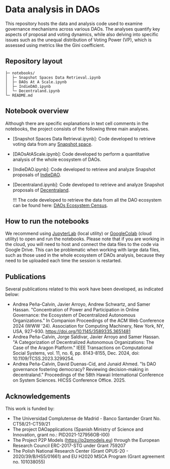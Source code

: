 # Data analysis in DAOs
This repository hosts the data and analysis code used to examine governance mechanisms across various DAOs. The analyses quantify key aspects of proposal and voting dynamics, while also delving into specific issues such as the unequal distribution of Voting Power (VP), which is assessed using metrics like the Gini coefficient.

## Repository layout
```text
├─ notebooks/
│  ├─ Snapshot Spaces Data Retrieval.ipynb 
│  ├─ DAOs At A Scale.ipynb 
│  ├─ IndieDAO.ipynb
│  └─ Decentraland.ipynb
└─ README.md
```

## Notebook overview
Although there are specific explanations in text cell comments in the notebooks, the project consists of the following three main analyses.
- [Snapshot Spaces Data Retrieval.ipynb]: Code developed to retrieve voting data from any [Snapshot space](https://snapshot.org/#/explore).
- [DAOsAtAScale.ipynb]: Code developed to perform a quantitative analysis of the whole ecosystem of DAOs.
- [IndieDAO.ipynb]: Code developed to retrieve and analyze Snapshot proposals of [IndieDAO](https://www.indie.win/).
- [Decentraland.ipynb]: Code developed to retrieve and analyze Snapshot proposals of [Decentraland](https://decentraland.org/).

  !!! The code developed to retrieve the data from all the DAO ecosystem can be found here: [DAOs Ecosystem Census](https://github.com/Grasia/dao-ecosystem-census).

## How to run the notebooks
We recommend using [JupyterLab](https://jupyter.org/) (local utility) or [GoogleColab](https://colab.google/) (cloud utility) to open and run the notebooks. Please note that if you are working in the cloud, you will need to host and connect the data files to the code via Google Drive. This can be problematic when working with large data files, such as those used in the whole ecosystem of DAOs analysis, because they need to be uploaded each time the session is restarted.

## Publications
Several publications related to this work have been developed, as indicated below:
- Andrea Peña-Calvin, Javier Arroyo, Andrew Schwartz, and Samer Hassan. "Concentration of Power and Participation in Online Governance: the Ecosystem of Decentralized Autonomous Organizations." In Companion Proceedings of the ACM Web Conference 2024 (WWW '24). Association for Computing Machinery, New York, NY, USA, 927–930. https://doi.org/10.1145/3589335.3651481
- Andrea Peña-Calvin, Jorge Saldivar, Javier Arroyo and Samer Hassan. "A Categorization of Decentralized Autonomous Organizations: The Case of the Aragon Platform." IEEE Transactions on Computational Social Systems, vol. 11, no. 6, pp. 8143-8155, Dec. 2024, doi: 10.1109/TCSS.2023.3299254.
- Andrea Peña-Calvin, David Duenas-Cid, and Junaid Ahmed. "Is DAO governance fostering democracy? Reviewing decision-making in decentraland." Proceedings of the 58th Hawaii International Conference on System Sciences. HICSS Conference Office. 2025.

## Acknowledgements
This work is funded by:
- The Universidad Complutense de Madrid - Banco Santander Grant No. CT58/21-CT59/21
- The project DAOapplications (Spanish Ministry of Science and Innovation, grant no.: PID2021-127956OB-I00)
- The Project P2P Models (https://p2pmodels.eu) through the European Research Council ERC-2017-STG under Grant 759207
- The Polish National Research Center (Grant OPUS-20 - 2020/39/B/HS5/01661) and EU H2020 MSCA Program (Grant agreement no. 101038055)

